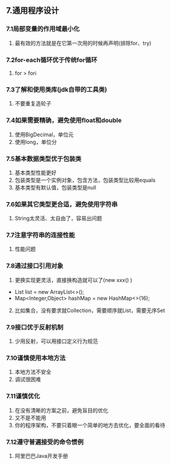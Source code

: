 ## 7.通用程序设计

### 7.1局部变量的作用域最小化

1. 最有效的方法就是在它第一次用的时候再声明(排除for、try)

### 7.2for-each循环优于传统for循环

1. for > fori

### 7.3了解和使用类库(jdk自带的工具类)

1. 不要重复造轮子

### 7.4如果需要精确，避免使用float和double

1. 使用BigDecimal，单位元
2. 使用long，单位分

### 7.5基本数据类型优于包装类

1. 基本类型性能更好
2. 包装类型是一个实例对象，包含方法，包装类型比较用equals
3. 基本类型有默认值，包装类型是null

### 7.6如果其它类型更合适，避免使用字符串

1. String太灵活、太自由了，容易出问题

### 7.7注意字符串的连接性能

1. 性能问题

### 7.8通过接口引用对象

1. 更换实现更灵活，直接换构造就可以了(new xxx() )

- List<Integer> list = new ArrayList<>();
- Map<Integer,Object> hashMap = new HashMap<>(16);

2. 比如集合，没有要求就Collection，需要顺序就List，需要无序Set

### 7.9接口优于反射机制

1. 少用反射，可以用接口定义行为规范

### 7.10谨慎使用本地方法

1. 本地方法不安全
2. 调试很困难

### 7.11谨慎优化

1. 在没有清晰的方案之前，避免盲目的优化
2. 又不是不能用
3. 你的程序架构，不要只着眼一个简单的地方去优化，要全面的看待

### 7.12遵守普遍接受的命令惯例

1. 阿里巴巴Java开发手册

